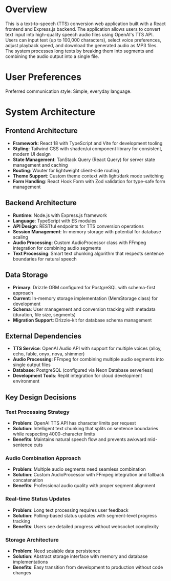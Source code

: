 # Overview

This is a text-to-speech (TTS) conversion web application built with a React frontend and Express.js backend. The application allows users to convert text input into high-quality speech audio files using OpenAI's TTS API. Users can input text (up to 100,000 characters), select voice preferences, adjust playback speed, and download the generated audio as MP3 files. The system processes long texts by breaking them into segments and combining the audio output into a single file.

# User Preferences

Preferred communication style: Simple, everyday language.

# System Architecture

## Frontend Architecture
- **Framework**: React 18 with TypeScript and Vite for development tooling
- **Styling**: Tailwind CSS with shadcn/ui component library for consistent, modern UI design
- **State Management**: TanStack Query (React Query) for server state management and caching
- **Routing**: Wouter for lightweight client-side routing
- **Theme Support**: Custom theme context with light/dark mode switching
- **Form Handling**: React Hook Form with Zod validation for type-safe form management

## Backend Architecture
- **Runtime**: Node.js with Express.js framework
- **Language**: TypeScript with ES modules
- **API Design**: RESTful endpoints for TTS conversion operations
- **Session Management**: In-memory storage with potential for database scaling
- **Audio Processing**: Custom AudioProcessor class with FFmpeg integration for combining audio segments
- **Text Processing**: Smart text chunking algorithm that respects sentence boundaries for natural speech

## Data Storage
- **Primary**: Drizzle ORM configured for PostgreSQL with schema-first approach
- **Current**: In-memory storage implementation (MemStorage class) for development
- **Schema**: User management and conversion tracking with metadata (duration, file size, segments)
- **Migration Support**: Drizzle-kit for database schema management

## External Dependencies
- **TTS Service**: OpenAI Audio API with support for multiple voices (alloy, echo, fable, onyx, nova, shimmer)
- **Audio Processing**: FFmpeg for combining multiple audio segments into single output files
- **Database**: PostgreSQL (configured via Neon Database serverless)
- **Development Tools**: Replit integration for cloud development environment

## Key Design Decisions

### Text Processing Strategy
- **Problem**: OpenAI TTS API has character limits per request
- **Solution**: Intelligent text chunking that splits on sentence boundaries while respecting 4000-character limits
- **Benefits**: Maintains natural speech flow and prevents awkward mid-sentence cuts

### Audio Combination Approach
- **Problem**: Multiple audio segments need seamless combination
- **Solution**: Custom AudioProcessor with FFmpeg integration and fallback concatenation
- **Benefits**: Professional audio quality with proper segment alignment

### Real-time Status Updates
- **Problem**: Long text processing requires user feedback
- **Solution**: Polling-based status updates with segment-level progress tracking
- **Benefits**: Users see detailed progress without websocket complexity

### Storage Architecture
- **Problem**: Need scalable data persistence
- **Solution**: Abstract storage interface with memory and database implementations
- **Benefits**: Easy transition from development to production without code changes